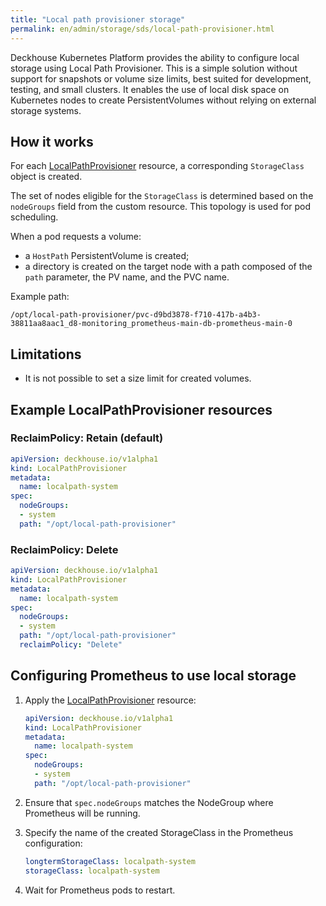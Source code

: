 ```yaml
---
title: "Local path provisioner storage"
permalink: en/admin/storage/sds/local-path-provisioner.html
---
```


Deckhouse Kubernetes Platform provides the ability to configure local storage using Local Path Provisioner. This is a simple solution without support for snapshots or volume size limits, best suited for development, testing, and small clusters. It enables the use of local disk space on Kubernetes nodes to create PersistentVolumes without relying on external storage systems.

## How it works

For each [LocalPathProvisioner](../../../reference/cr/localpathprovisioner/) resource, a corresponding `StorageClass` object is created.

The set of nodes eligible for the `StorageClass` is determined based on the `nodeGroups` field from the custom resource. This topology is used for pod scheduling.

When a pod requests a volume:
- a `HostPath` PersistentVolume is created;
- a directory is created on the target node with a path composed of the `path` parameter, the PV name, and the PVC name.

Example path:

```shell
/opt/local-path-provisioner/pvc-d9bd3878-f710-417b-a4b3-38811aa8aac1_d8-monitoring_prometheus-main-db-prometheus-main-0
```

## Limitations

- It is not possible to set a size limit for created volumes.

## Example LocalPathProvisioner resources

### ReclaimPolicy: Retain (default)

```yaml
apiVersion: deckhouse.io/v1alpha1
kind: LocalPathProvisioner
metadata:
  name: localpath-system
spec:
  nodeGroups:
  - system
  path: "/opt/local-path-provisioner"
```

### ReclaimPolicy: Delete

```yaml
apiVersion: deckhouse.io/v1alpha1
kind: LocalPathProvisioner
metadata:
  name: localpath-system
spec:
  nodeGroups:
  - system
  path: "/opt/local-path-provisioner"
  reclaimPolicy: "Delete"
```

## Configuring Prometheus to use local storage

1. Apply the [LocalPathProvisioner](../../../reference/cr/localpathprovisioner/) resource:

   ```yaml
   apiVersion: deckhouse.io/v1alpha1
   kind: LocalPathProvisioner
   metadata:
     name: localpath-system
   spec:
     nodeGroups:
     - system
     path: "/opt/local-path-provisioner"
   ```

1. Ensure that `spec.nodeGroups` matches the NodeGroup where Prometheus will be running.

1. Specify the name of the created StorageClass in the Prometheus configuration:

   ```yaml
   longtermStorageClass: localpath-system
   storageClass: localpath-system
   ```

1. Wait for Prometheus pods to restart.
